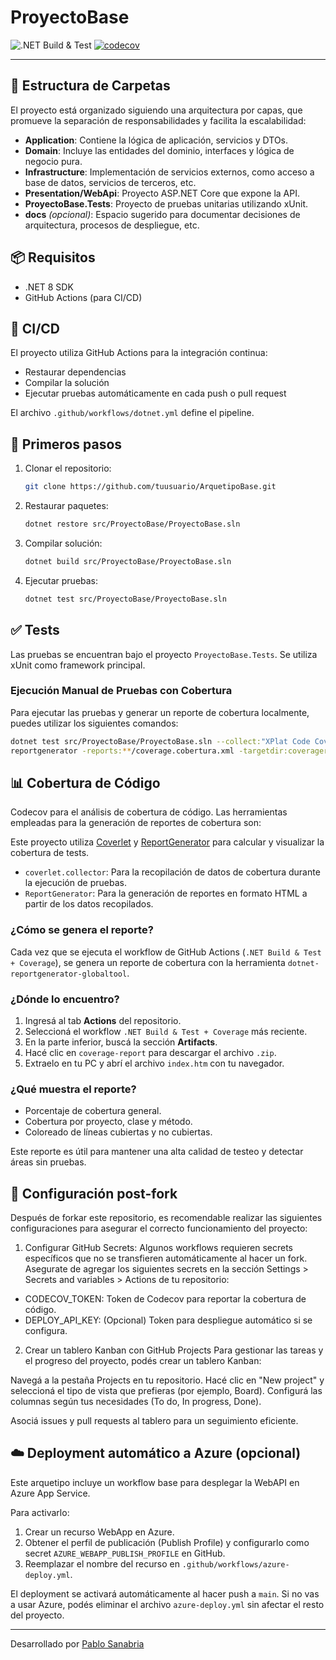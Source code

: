 # ProyectoBase

![.NET Build & Test](https://github.com/PabloSanabria/ArquetipoBase/actions/workflows/dotnet.yml/badge.svg)
[![codecov](https://codecov.io/gh/PabloSanabria/ArquetipoBase/branch/main/graph/badge.svg)](https://codecov.io/gh/PabloSanabria/ArquetipoBase)

---
## 📁 Estructura de Carpetas

El proyecto está organizado siguiendo una arquitectura por capas, que promueve la separación de responsabilidades y facilita la escalabilidad:

- **Application**: Contiene la lógica de aplicación, servicios y DTOs.
- **Domain**: Incluye las entidades del dominio, interfaces y lógica de negocio pura.
- **Infrastructure**: Implementación de servicios externos, como acceso a base de datos, servicios de terceros, etc.
- **Presentation/WebApi**: Proyecto ASP.NET Core que expone la API.
- **ProyectoBase.Tests**: Proyecto de pruebas unitarias utilizando xUnit.
- **docs** _(opcional)_: Espacio sugerido para documentar decisiones de arquitectura, procesos de despliegue, etc.

## 📦 Requisitos

- .NET 8 SDK
- GitHub Actions (para CI/CD)

## 🔄 CI/CD

El proyecto utiliza GitHub Actions para la integración continua:
- Restaurar dependencias
- Compilar la solución
- Ejecutar pruebas automáticamente en cada push o pull request

El archivo `.github/workflows/dotnet.yml` define el pipeline.

## 🚀 Primeros pasos

1. Clonar el repositorio:
   ```bash
   git clone https://github.com/tuusuario/ArquetipoBase.git
   ```

2. Restaurar paquetes:
   ```bash
   dotnet restore src/ProyectoBase/ProyectoBase.sln
   ```

3. Compilar solución:
   ```bash
   dotnet build src/ProyectoBase/ProyectoBase.sln
   ```

4. Ejecutar pruebas:
   ```bash
   dotnet test src/ProyectoBase/ProyectoBase.sln
   ```

## ✅ Tests

Las pruebas se encuentran bajo el proyecto `ProyectoBase.Tests`. Se utiliza xUnit como framework principal.

### Ejecución Manual de Pruebas con Cobertura

Para ejecutar las pruebas y generar un reporte de cobertura localmente, puedes utilizar los siguientes comandos:

```bash
dotnet test src/ProyectoBase/ProyectoBase.sln --collect:"XPlat Code Coverage"
reportgenerator -reports:**/coverage.cobertura.xml -targetdir:coveragereport -reporttypes:Html
```

## 📊 Cobertura de Código
Codecov para el análisis de cobertura de código. Las herramientas empleadas para la generación de reportes de cobertura son:

Este proyecto utiliza [Coverlet](https://github.com/coverlet-coverage/coverlet) y [ReportGenerator](https://danielpalme.github.io/ReportGenerator/) para calcular y visualizar la cobertura de tests.
- `coverlet.collector`: Para la recopilación de datos de cobertura durante la ejecución de pruebas.
- `ReportGenerator`: Para la generación de reportes en formato HTML a partir de los datos recopilados.
### ¿Cómo se genera el reporte?

Cada vez que se ejecuta el workflow de GitHub Actions (`.NET Build & Test + Coverage`), se genera un reporte de cobertura con la herramienta `dotnet-reportgenerator-globaltool`.

### ¿Dónde lo encuentro?

1. Ingresá al tab **Actions** del repositorio.
2. Seleccioná el workflow `.NET Build & Test + Coverage` más reciente.
3. En la parte inferior, buscá la sección **Artifacts**.
4. Hacé clic en `coverage-report` para descargar el archivo `.zip`.
5. Extraelo en tu PC y abrí el archivo `index.htm` con tu navegador.

### ¿Qué muestra el reporte?

- Porcentaje de cobertura general.
- Cobertura por proyecto, clase y método.
- Coloreado de líneas cubiertas y no cubiertas.

Este reporte es útil para mantener una alta calidad de testeo y detectar áreas sin pruebas.

## 🔧 Configuración post-fork
Después de forkar este repositorio, es recomendable realizar las siguientes configuraciones para asegurar el correcto funcionamiento del proyecto:

1. Configurar GitHub Secrets:
Algunos workflows requieren secrets específicos que no se transfieren automáticamente al hacer un fork.
Asegurate de agregar los siguientes secrets en la sección Settings > Secrets and variables > Actions de tu repositorio:

- CODECOV_TOKEN: Token de Codecov para reportar la cobertura de código.
- DEPLOY_API_KEY: (Opcional) Token para despliegue automático si se configura.

2. Crear un tablero Kanban con GitHub Projects
Para gestionar las tareas y el progreso del proyecto, podés crear un tablero Kanban:

Navegá a la pestaña Projects en tu repositorio.
Hacé clic en "New project" y seleccioná el tipo de vista que prefieras (por ejemplo, Board).
Configurá las columnas según tus necesidades (To do, In progress, Done).

Asociá issues y pull requests al tablero para un seguimiento eficiente.

## ☁️ Deployment automático a Azure (opcional)

Este arquetipo incluye un workflow base para desplegar la WebAPI en Azure App Service.

Para activarlo:
1. Crear un recurso WebApp en Azure.
2. Obtener el perfil de publicación (Publish Profile) y configurarlo como secret `AZURE_WEBAPP_PUBLISH_PROFILE` en GitHub.
3. Reemplazar el nombre del recurso en `.github/workflows/azure-deploy.yml`.

El deployment se activará automáticamente al hacer push a `main`.
Si no vas a usar Azure, podés eliminar el archivo `azure-deploy.yml` sin afectar el resto del proyecto.

---
Desarrollado por [Pablo Sanabria](https://github.com/PabloSanabria)
